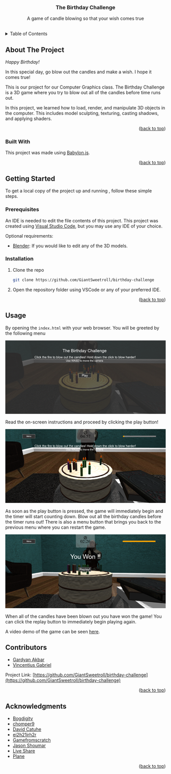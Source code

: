 <div id="top"></div>

<!-- PROJECT SHIELDS -->
<!--
*** I'm using markdown "reference style" links for readability.
*** Reference links are enclosed in brackets [ ] instead of parentheses ( ).
*** See the bottom of this document for the declaration of the reference variables
*** for contributors-url, forks-url, etc. This is an optional, concise syntax you may use.
*** https://www.markdownguide.org/basic-syntax/#reference-style-links
-->
<!-- [![Contributors][contributors-shield]][contributors-url]
[![Forks][forks-shield]][forks-url]
[![Stargazers][stars-shield]][stars-url]
[![Issues][issues-shield]][issues-url]
[![MIT License][license-shield]][license-url] -->
<!-- [![LinkedIn][linkedin-shield]][linkedin-url] -->



<!-- PROJECT LOGO -->
<br />
<div align="center">
  <a href="https://github.com/GiantSweetroll/birthday-challenge">
    <!-- <img src="flutter_frontend/assets/logo/logo_512.png" alt="Logo" width="80" height="80"> -->
  </a>

  <h3 align="center">The Birthday Challenge</h3>

  <p align="center">
    A game of candle blowing so that your wish comes true
  </p>
</div>
<br>


<!-- TABLE OF CONTENTS -->
<details>
  <summary>Table of Contents</summary>
  <ol>
    <li>
      <a href="#about-the-project">About The Project</a>
      <ul>
        <li><a href="#built-with">Built With</a></li>
      </ul>
    </li>
    <li>
      <a href="#getting-started">Getting Started</a>
      <ul>
        <li><a href="#prerequisites">Prerequisites</a></li>
        <li><a href="#installation">Installation</a></li>
      </ul>
    </li>
    <li><a href="#usage">Usage</a></li>
    <!-- <li><a href="#roadmap">Roadmap</a></li> -->
    <!-- <li><a href="#contributing">Contributing</a></li> -->
    <!-- <li><a href="#license">License</a></li> -->
    <li><a href="#members">Members</a></li>
    <li><a href="#acknowledgments">Acknowledgments</a></li>
  </ol>
</details>



<!-- ABOUT THE PROJECT -->
## About The Project

<i>Happy Birthday!</i>

In this special day, go blow out the candles and make a wish. I hope it comes true!

This is our project for our Computer Graphics class. The Birthday Challenge is a 3D game where you try to blow out all of the candles before time runs out.

In this project, we learned how to load, render, and manipulate 3D objects in the computer. This includes model sculpting, texturing, casting shadows, and applying shaders.

<div align="right">(<a href="#top">back to top</a>)</div>



### Built With

This project was made using [Babylon.js](https://www.babylonjs.com/).

<div align="right">(<a href="#top">back to top</a>)</div>



<!-- GETTING STARTED -->
## Getting Started

To get a local copy of the project up and running , follow these simple steps.

### Prerequisites

An IDE is needed to edit the file contents of this project. This project was created using [Visual Studio Code](https://code.visualstudio.com/), but you may use any IDE of your choice.

Optional requirements:
- [Blender](https://www.blender.org/): If you would like to edit any of the 3D models.

### Installation

1. Clone the repo
   ```sh
   git clone https://github.com/GiantSweetroll/birthday-challenge
   ```
2. Open the repository folder using VSCode or any of your preferred IDE.

<div align="right">(<a href="#top">back to top</a>)</div>



<!-- USAGE EXAMPLES -->
## Usage
By opening the `index.html` with your web browser. You will be greeted by the following menu

<div align="center">
  <img src="./screenshots/mainmenu.png">
</div>

Read the on-screen instructions and proceed by clicking the play button!

<div align="center">
  <img src="./screenshots/gameplay.png">
</div>

As soon as the play button is pressed, the game will immediately begin and the timer will start counting down. Blow out all the birthday candles before the timer runs out! There is also a menu button that brings you back to the previous menu where you can restart the game.

<div align="center">
  <img src="./screenshots/victory.png">
</div>

When all of the candles have been blown out you have won the game! You can click the replay button to immediately begin playing again.

A video demo of the game can be seen [here](https://youtu.be/pxl-9C5JjLg).

<!-- MEMBERS -->
## Contributors

- [Gardyan Akbar](https://github.com/GiantSweetroll)
- [Vincentius Gabriel](https://github.com/kronmess)

Project Link: [https://github.com/GiantSweetroll/birthday-challenge](https://github.com/GiantSweetroll/birthday-challenge)

<div align="right">(<a href="#top">back to top</a>)</div>



<!-- ACKNOWLEDGMENTS -->
## Acknowledgments

* [Bogdigity](https://www.turbosquid.com/3d-models/free-birthday-cake-3d-model/614155)
* [chomper9](https://clara.io/view/e98a1fb9-60ba-41c0-b345-9c0b02299eef)
* [David Catuhe](https://www.smashingmagazine.com/2016/11/building-shaders-with-babylon-js/)
* [ei2h21irh2r](https://clara.io/view/683495a0-ce63-47ee-bde0-7f524b19c192)
* [Gamefromscratch](https://www.youtube.com/c/gamefromscratch)
* [Jason Shoumar](https://clara.io/view/378aae56-79d3-404c-9c5e-b1432d916ade)
* [Live Share](https://marketplace.visualstudio.com/items?itemName=ritwickdey.LiveServer)
* [Plane](https://clara.io/view/169468fb-9ddb-4b31-8eeb-1983a640d5da)

<div align="right">(<a href="#top">back to top</a>)</div>